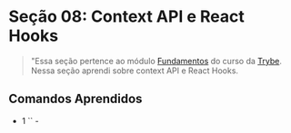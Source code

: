 # Seção 08: Context API e React Hooks

>"Essa seção pertence ao módulo [Fundamentos](https://github.com/Ruan-Portella/Trybe_Exercicios/tree/main/front-end) do curso da [Trybe](https://www.betrybe.com/). Nessa seção aprendi sobre context API e React Hooks.

## Comandos Aprendidos

- 1 `` - 